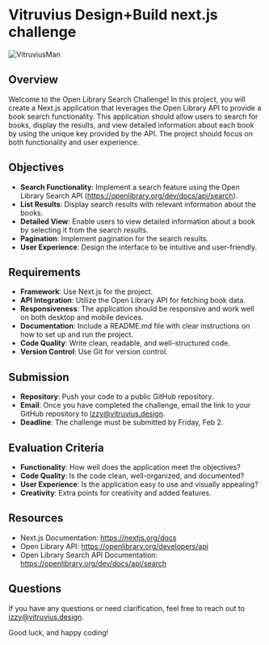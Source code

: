 # Vitruvius Design+Build next.js challenge
![VitruviusMan](https://github.com/Vitruvius-Design/next-js-challenge/assets/47342870/cc490957-5692-482c-ad1e-88b91f35547b)


## Overview
Welcome to the Open Library Search Challenge! In this project, you will create a Next.js application that leverages the Open Library API to provide a book search functionality. This application should allow users to search for books, display the results, and view detailed information about each book by using the unique key provided by the API. The project should focus on both functionality and user experience.

## Objectives
- **Search Functionality**: Implement a search feature using the Open Library Search API (https://openlibrary.org/dev/docs/api/search).
- **List Results**: Display search results with relevant information about the books.
- **Detailed View**: Enable users to view detailed information about a book by selecting it from the search results.
- **Pagination**: Implement pagination for the search results.
- **User Experience**: Design the interface to be intuitive and user-friendly.

## Requirements
- **Framework**: Use Next.js for the project.
- **API Integration**: Utilize the Open Library API for fetching book data.
- **Responsiveness**: The application should be responsive and work well on both desktop and mobile devices.
- **Documentation**: Include a README.md file with clear instructions on how to set up and run the project.
- **Code Quality**: Write clean, readable, and well-structured code.
- **Version Control**: Use Git for version control.

## Submission
- **Repository**: Push your code to a public GitHub repository.
- **Email**: Once you have completed the challenge, email the link to your GitHub repository to izzy@vitruvius.design.
- **Deadline**: The challenge must be submitted by Friday, Feb 2.

## Evaluation Criteria
- **Functionality**: How well does the application meet the objectives?
- **Code Quality**: Is the code clean, well-organized, and documented?
- **User Experience**: Is the application easy to use and visually appealing?
- **Creativity**: Extra points for creativity and added features.

## Resources
- Next.js Documentation: https://nextjs.org/docs
- Open Library API: https://openlibrary.org/developers/api
- Open Library Search API Documentation: https://openlibrary.org/dev/docs/api/search

## Questions
If you have any questions or need clarification, feel free to reach out to izzy@vitruvius.design.

Good luck, and happy coding!
